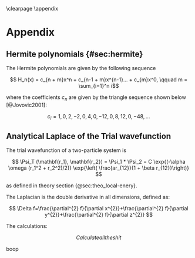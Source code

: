 \clearpage
\appendix

# Appendix

## Hermite polynomials {#sec:hermite}

The Hermite polynomials are given by the following sequence

$$ H_n(x) = c_{n + m}x^n + c_{n-1 + m}x^{n-1}... + c_{m}x^0, \qquad m = \sum_{i=1}^n i$$

where the coefficients $c_n$ are given by the triangle sequence shown below [@Jovovic2001]:

$$c_i = 1, 0, 2, -2, 0, 4, 0, -12, 0, 8, 12, 0, -48, ...$$

## Analytical Laplace of the Trial wavefunction

The trial wavefunction of a two-particle system is

$$ \Psi_T (\mathbf{r_1}, \mathbf{r_2}) = \Psi_1  * \Psi_2 = C \exp{(-\alpha \omega (r_1^2 + r_2^2)/2)} \exp{\left( \frac{ar_{12}}{1 + \beta r_{12}}\right)} $$

as defined in theory section {@sec:theo_local-enery}.

The Laplacian is the double derivative in all dimensions, defined as:

$$
\Delta f=\frac{\partial^{2} f}{\partial x^{2}}+\frac{\partial^{2} f}{\partial y^{2}}+\frac{\partial^{2} f}{\partial z^{2}}
$$

The calculations:

$$
Calculate all the shit
$$

boop